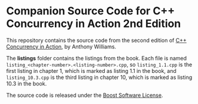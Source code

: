 # Companion Source Code for C++ Concurrency in Action 2nd Edition

This repository contains the source code from the second edition of [C++ Concurrency in Action](https://www.cplusplusconcurrencyinaction.com/), by Anthony Williams.

The **listings** folder contains the listings from the book. Each file is named `listing_<chapter-number>.<listing-number>.cpp`, so `listing_1.1.cpp` is the first listing in chapter 1, which is marked as listing 1.1 in the book, and `listing_10.3.cpp` is the third listing in chapter 10, which is marked as listing 10.3 in the book.

The source code is released under the [Boost Software License](https://www.boost.org/LICENSE_1_0.txt).

